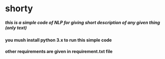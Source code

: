 # shorty
##### this is a simple code of NLP for giving short description of any given thing (only text)
#### you mush install python 3.x to run this simple code

#### other requirements are given in requirement.txt file
